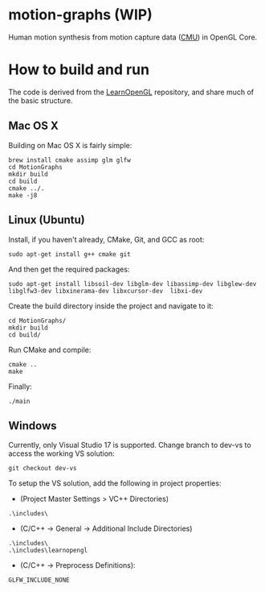 # motion-graphs (WIP)
Human motion synthesis from motion capture data ([CMU](http://mocap.cs.cmu.edu)) in OpenGL Core.

# How to build and run
The code is derived from the [LearnOpenGL](https://github.com/JoeyDeVries/LearnOpenGL) repository, and share much of the basic structure.
## Mac OS X
Building on Mac OS X is fairly simple:
```
brew install cmake assimp glm glfw
cd MotionGraphs
mkdir build
cd build
cmake ../.
make -j8
```
## Linux (Ubuntu)
Install, if you haven't already, CMake, Git, and GCC as root:
```
sudo apt-get install g++ cmake git
```
And then get the required packages:
```
sudo apt-get install libsoil-dev libglm-dev libassimp-dev libglew-dev libglfw3-dev libxinerama-dev libxcursor-dev  libxi-dev
``` 
Create the build directory inside the project and navigate to it:
```
cd MotionGraphs/
mkdir build
cd build/
```
Run CMake and compile:
```
cmake ..
make
```
Finally:
```
./main
```
## Windows
Currently, only Visual Studio 17 is supported. Change branch to dev-vs to access the working VS solution:
```
git checkout dev-vs
```
To setup the VS solution, add the following in project properties:
- (Project Master Settings > VC++ Directories)
```
.\includes\
```
- (C/C++ -> General -> Additional Include Directories)
```
.\includes\
.\includes\learnopengl
```
- (C/C++ -> Preprocess Definitions):
```
GLFW_INCLUDE_NONE
```

